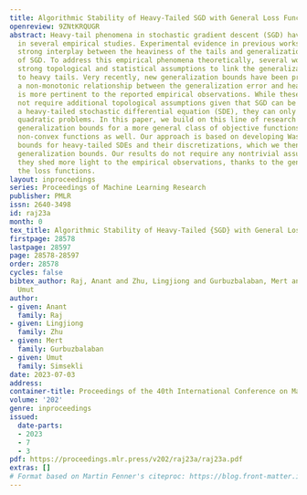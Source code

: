 ```yaml
---
title: Algorithmic Stability of Heavy-Tailed SGD with General Loss Functions
openreview: 9ZNtKRQUGR
abstract: Heavy-tail phenomena in stochastic gradient descent (SGD) have been reported
  in several empirical studies. Experimental evidence in previous works suggests a
  strong interplay between the heaviness of the tails and generalization behavior
  of SGD. To address this empirical phenomena theoretically, several works have made
  strong topological and statistical assumptions to link the generalization error
  to heavy tails. Very recently, new generalization bounds have been proven, indicating
  a non-monotonic relationship between the generalization error and heavy tails, which
  is more pertinent to the reported empirical observations. While these bounds do
  not require additional topological assumptions given that SGD can be modeled using
  a heavy-tailed stochastic differential equation (SDE), they can only apply to simple
  quadratic problems. In this paper, we build on this line of research and develop
  generalization bounds for a more general class of objective functions, which includes
  non-convex functions as well. Our approach is based on developing Wasserstein stability
  bounds for heavy-tailed SDEs and their discretizations, which we then convert to
  generalization bounds. Our results do not require any nontrivial assumptions; yet,
  they shed more light to the empirical observations, thanks to the generality of
  the loss functions.
layout: inproceedings
series: Proceedings of Machine Learning Research
publisher: PMLR
issn: 2640-3498
id: raj23a
month: 0
tex_title: Algorithmic Stability of Heavy-Tailed {SGD} with General Loss Functions
firstpage: 28578
lastpage: 28597
page: 28578-28597
order: 28578
cycles: false
bibtex_author: Raj, Anant and Zhu, Lingjiong and Gurbuzbalaban, Mert and Simsekli,
  Umut
author:
- given: Anant
  family: Raj
- given: Lingjiong
  family: Zhu
- given: Mert
  family: Gurbuzbalaban
- given: Umut
  family: Simsekli
date: 2023-07-03
address: 
container-title: Proceedings of the 40th International Conference on Machine Learning
volume: '202'
genre: inproceedings
issued:
  date-parts:
  - 2023
  - 7
  - 3
pdf: https://proceedings.mlr.press/v202/raj23a/raj23a.pdf
extras: []
# Format based on Martin Fenner's citeproc: https://blog.front-matter.io/posts/citeproc-yaml-for-bibliographies/
---
```

